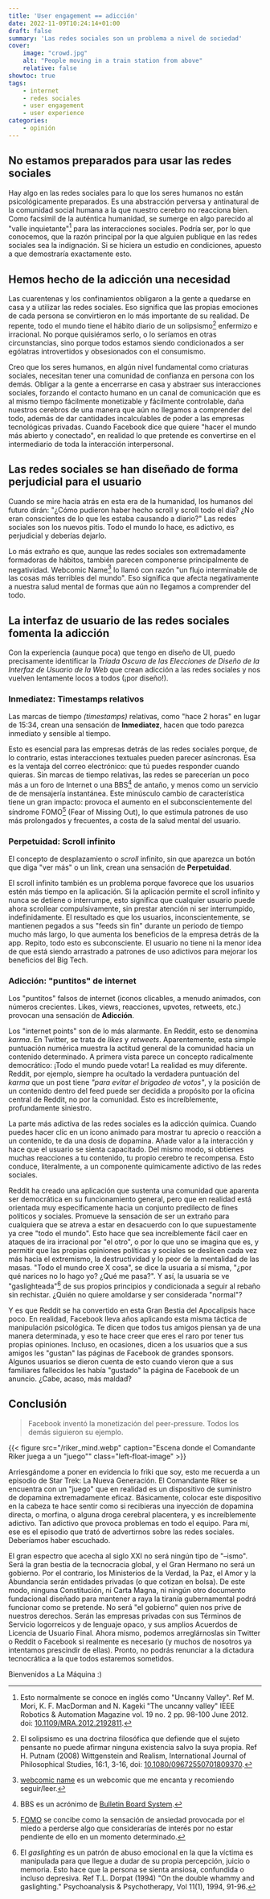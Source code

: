 ```yaml
---
title: 'User engagement == adicción'
date: 2022-11-09T10:24:14+01:00
draft: false
summary: 'Las redes sociales son un problema a nivel de sociedad'
cover:
    image: "crowd.jpg"
    alt: "People moving in a train station from above"
    relative: false
showtoc: true
tags:
    - internet
    - redes sociales
    - user engagement
    - user experience
categories:
    - opinión
---
```


## No estamos preparados para usar las redes sociales

Hay algo en las redes sociales para lo que los seres humanos no están psicológicamente preparados. Es una abstracción perversa y antinatural de la comunidad social humana a la que nuestro cerebro no reacciona bien. Como facsímil de la auténtica humanidad, se sumerge en algo parecido al "valle inquietante"[^1] para las interacciones sociales. Podría ser, por lo que conocemos, que la razón principal por la que alguien publique en las redes sociales sea la indignación. Si se hiciera un estudio en condiciones, apuesto a que demostraría exactamente esto.

## Hemos hecho de la adicción una necesidad

Las cuarentenas y los confinamientos obligaron a la gente a quedarse en casa y a utilizar las redes sociales. Eso significa que las propias emociones de cada persona se convirtieron en lo más importante de su realidad. De repente, todo el mundo tiene el hábito diario de un solipsismo[^3] enfermizo e irracional. No porque quisiéramos serlo, o lo seríamos en otras circunstancias, sino porque todos estamos siendo condicionados a ser ególatras introvertidos y obsesionados con el consumismo.

Creo que los seres humanos, en algún nivel fundamental como criaturas sociales, necesitan tener una comunidad de confianza en persona con los demás. Obligar a la gente a encerrarse en casa y abstraer sus interacciones sociales, forzando el contacto humano en un canal de comunicación que es al mismo tiempo fácilmente monetizable y fácilmente controlable, daña nuestros cerebros de una manera que aún no llegamos a comprender del todo, además de dar cantidades incalculables de poder a las empresas tecnológicas privadas. Cuando Facebook dice que quiere "hacer el mundo más abierto y conectado", en realidad lo que pretende es convertirse en el intermediario de toda la interacción interpersonal.

## Las redes sociales se han diseñado de forma perjudicial para el usuario

Cuando se mire hacia atrás en esta era de la humanidad, los humanos del futuro dirán: "¿Cómo pudieron haber hecho scroll y scroll todo el día? ¿No eran conscientes de lo que les estaba causando a diario?" Las redes sociales son los nuevos pitis. Todo el mundo lo hace, es adictivo, es perjudicial y deberías dejarlo.

Lo más extraño es que, aunque las redes sociales son extremadamente formadoras de hábitos, también parecen componerse principalmente de negatividad. Webcomic Name[^2] lo llamó con razón "un flujo interminable de las cosas más terribles del mundo". Eso significa que afecta negativamente a nuestra salud mental de formas que aún no llegamos a comprender del todo.

## La interfaz de usuario de las redes sociales fomenta la adicción

Con la experiencia (aunque poca) que tengo en diseño de UI, puedo precisamente identificar la *Tríada Oscura de las Elecciones de Diseño de la Interfaz de Usuario de la Web* que crean adicción a las redes sociales y nos vuelven lentamente locos a todos (¡por diseño!).

### Inmediatez: Timestamps relativos

Las marcas de tiempo *(timestamps)* relativas, como "hace 2 horas" en lugar de 15:34, crean una sensación de **Inmediatez**,
hacen que todo parezca inmediato y sensible al tiempo.

Esto es esencial para las empresas detrás de las redes sociales porque, de lo contrario, estas interacciones textuales pueden parecer asíncronas. Esa es la ventaja del correo electrónico: que tú puedes responder cuando quieras. Sin marcas de tiempo relativas, las redes se parecerían un poco más a un foro de Internet o una BBS[^4] de antaño, y menos como un servicio de de mensajería instantánea. Este minúsculo cambio de característica tiene un gran impacto: provoca el aumento en el subconscientemente del síndrome FOMO[^5] (Fear of Missing Out), lo que estimula patrones de uso más prolongados y frecuentes, a costa de la salud mental del usuario.

### Perpetuidad: Scroll infinito

El concepto de desplazamiento o *scroll* infinito, sin que aparezca un botón que diga "ver más" o un link, crean una sensación de **Perpetuidad**.

El scroll infinito también es un problema porque favorece que los usuarios estén más tiempo en la aplicación. Si la aplicación permite el scroll infinito y nunca se detiene o interrumpe, esto significa que cualquier usuario puede ahora scrollear compulsivamente, sin prestar atención ni ser interrumpido, indefinidamente. El resultado es que los usuarios, inconscientemente, se mantienen pegados a sus "feeds sin fin" durante un periodo de tiempo mucho más largo, lo que aumenta los beneficios de la empresa detrás de la app. Repito, todo esto es subconsciente. El usuario no tiene ni la menor idea de que está siendo arrastrado a patrones de uso adictivos para mejorar los beneficios del Big Tech.

### Adicción: "puntitos" de internet

Los "puntitos" falsos de internet (iconos clicables, a menudo animados, con números crecientes. Likes, views, reacciones, upvotes, retweets, etc.) provocan una sensación de **Adicción**.

Los "internet points" son de lo más alarmante. En Reddit, esto se denomina *karma*. En Twitter, se trata de *likes* y *retweets*. Aparentemente, esta simple puntuación numérica muestra la actitud general de la comunidad hacia un contenido determinado. A primera vista parece un concepto radicalmente democrático: ¡Todo el mundo puede votar! La realidad es muy diferente. Reddit, por ejemplo, siempre ha ocultado la verdadera puntuación del *karma* que un post tiene *"para evitar el brigadeo de votos"*, y la posición de un contenido dentro del feed puede ser decidida a propósito por la oficina central de Reddit, no por la comunidad. Esto es increíblemente, profundamente siniestro.

La parte más adictiva de las redes sociales es la adicción química. Cuando puedes hacer clic en un icono animado para mostrar tu aprecio o reacción a un contenido, te da una dosis de dopamina. Añade valor a la interacción y hace que el usuario se sienta capacitado. Del mismo modo, si obtienes muchas reacciones a tu contenido, tu propio cerebro te recompensa. Esto conduce, literalmente, a un componente químicamente adictivo de las redes sociales.

Reddit ha creado una aplicación que sustenta una comunidad que aparenta ser democrática en su funcionamiento general, pero que en realidad está orientada muy específicamente hacia un conjunto predilecto de fines políticos y sociales. Promueve la sensación de ser un extraño para cualquiera que se atreva a estar en desacuerdo con lo que supuestamente ya cree "todo el mundo". Esto hace que sea increíblemente fácil caer en ataques de ira irracional por "el otro", o por lo que uno se imagina que es, y permitir que las propias opiniones políticas y sociales se deslicen cada vez más hacia el extremismo, la destructividad y lo peor de la mentalidad de las masas. "Todo el mundo cree X cosa", se dice la usuaria a sí misma, "¿por qué narices no lo hago yo? ¿Qué me pasa?". Y así, la usuaria se ve "gaslighteada"[^6] de sus propios principios y condicionada a seguir al rebaño sin rechistar. ¿Quién no quiere amoldarse y ser considerada "normal"?

Y es que Reddit se ha convertido en esta Gran Bestia del Apocalipsis hace poco. En realidad, Facebook lleva años aplicando esta misma táctica de manipulación psicológica. Te dicen que todos tus amigos piensan ya de una manera determinada, y eso te hace creer que eres el raro por tener tus propias opiniones. Incluso, en ocasiones, dicen a los usuarios que a sus amigos les "gustan" las páginas de Facebook de grandes sponsors. Algunos usuarios se dieron cuenta de esto cuando vieron que a sus familiares fallecidos les había "gustado" la página de Facebook de un anuncio. ¿Cabe, acaso, más maldad?

## Conclusión

> Facebook inventó la monetización del peer-pressure. Todos los demás siguieron su ejemplo.

{{< figure src="/riker_mind.webp" caption="Escena donde el Comandante Riker juega a un \"juego\"" class="left-float-image" >}}

Arriesgándome a poner en evidencia lo friki que soy, esto me recuerda a un episodio de Star Trek: La Nueva Generación. El Comandante Riker se encuentra con un "juego" que en realidad es un dispositivo de suministro de dopamina extremadamente eficaz. Básicamente, colocar este dispositivo en la cabeza te hace sentir como si recibieras una inyección de dopamina directa, o morfina, o alguna droga cerebral placentera, y es increíblemente adictivo. Tan adictivo que provoca problemas en todo el equipo. Para mí, ese es el episodio que trató de advertirnos sobre las redes sociales. Deberíamos haber escuchado.

El gran espectro que acecha al siglo XXI no será ningún tipo de "&#x2013;ismo". Será la gran bestia de la tecnocracia global, y el Gran Hermano no será un gobierno. Por el contrario, los Ministerios de la Verdad, la Paz, el Amor y la Abundancia serán entidades privadas (o que cotizan en bolsa). De este modo, ninguna Constitución, ni Carta Magna, ni ningún otro documento fundacional diseñado para mantener a raya la tiranía gubernamental podrá funcionar como se pretende. No será "el gobierno" quien nos prive de nuestros derechos. Serán las empresas privadas con sus Términos de Servicio logorreicos y de lenguaje opaco, y sus amplios Acuerdos de Licencia de Usuario Final. Ahora mismo, podemos arreglárnoslas sin Twitter o Reddit o Facebook si realmente es necesario (y muchos de nosotros ya intentamos prescindir de ellas). Pronto, no podrás renunciar a la dictadura tecnocrática a la que todos estaremos sometidos.

Bienvenidos a La Máquina :)

[^1]: Esto normalmente se conoce en inglés como "Uncanny Valley". Ref M. Mori, K. F. MacDorman and N. Kageki "The uncanny valley" IEEE Robotics &amp; Automation Magazine vol. 19 no. 2 pp. 98-100 June 2012. doi: [10.1109/MRA.2012.2192811](https://doi.org/10.1109/MRA.2012.2192811).
[^2]: [webcomic name](https://webcomicname.com/) es un webcomic que me encanta y recomiendo seguir/leer.
[^3]: El solipsismo es una doctrina filosófica que defiende que el sujeto pensante no puede afirmar ninguna existencia salvo la suya propia. Ref H. Putnam (2008) Wittgenstein and Realism, International Journal of Philosophical Studies, 16:1, 3-16, doi: [10.1080/09672550701809370](https://doi.org/10.1080/09672550701809370).
[^4]: BBS es un acrónimo de [Bulletin Board System](https://en.wikipedia.org/wiki/Bulletin_board_system).
[^5]: [FOMO](https://es.wikipedia.org/wiki/S%C3%ADndrome_FOMO) se concibe como la sensación de ansiedad provocada por el miedo a perderse algo que considerarías de interés por no estar pendiente de ello en un momento determinado.
[^6]: El *gaslighting* es un patrón de abuso emocional en la que la víctima es manipulada para que llegue a dudar de su propia percepción, juicio o memoria. Esto hace que la persona se sienta ansiosa, confundida o incluso depresiva. Ref T.L. Dorpat (1994) "On the double whammy and gaslighting." Psychoanalysis & Psychotherapy, Vol 11(1), 1994, 91-96.
